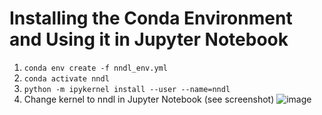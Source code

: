 # Installing the Conda Environment and Using it in Jupyter Notebook

1. `conda env create -f nndl_env.yml`
2. `conda activate nndl`
3. `python -m ipykernel install --user --name=nndl`
4. Change kernel to nndl in Jupyter Notebook (see screenshot)
![image](https://user-images.githubusercontent.com/34235961/90504540-8a78e200-e151-11ea-8dee-94d2feb32d06.png)
